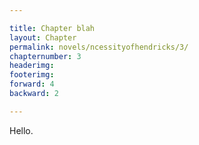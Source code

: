```yaml
---

title: Chapter blah
layout: Chapter
permalink: novels/ncessityofhendricks/3/
chapternumber: 3
headerimg: 
footerimg: 
forward: 4
backward: 2

---
```


Hello.

<br /><br />